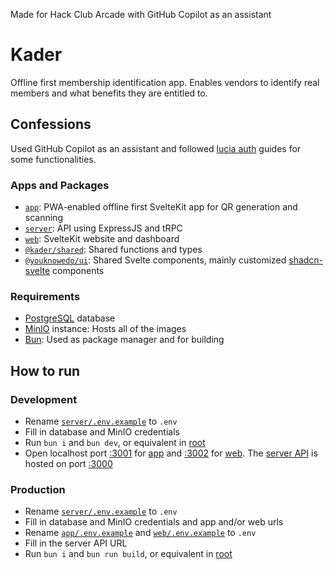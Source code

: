 Made for Hack Club Arcade with GitHub Copilot as an assistant

# Kader

Offline first membership identification app. Enables vendors to identify real members and what benefits they are entitled to.

## Confessions

Used GitHub Copilot as an assistant and followed [lucia auth](https://lucia-auth.com/guides/email-and-password/) guides for some functionalities.

### Apps and Packages

-   [`app`](./apps/app/): PWA-enabled offline first SvelteKit app for QR generation and scanning
-   [`server`](./apps/server/): API using ExpressJS and tRPC
-   [`web`](./apps/web/): SvelteKit website and dashboard
-   [`@kader/shared`](./packages/shared/): Shared functions and types
-   [`@youknowedo/ui`](./packages/ui/): Shared Svelte components, mainly customized [shadcn-svelte](https://www.shadcn-svelte.com/) components

### Requirements

-   [PostgreSQL](https://www.postgresql.org/) database
-   [MinIO](https://min.io/) instance: Hosts all of the images
-   [Bun](https://bun.sh/): Used as package manager and for building

## How to run

### Development

-   Rename [`server/.env.example`](./apps/server/.env.example) to `.env`
-   Fill in database and MinIO credentials
-   Run `bun i` and `bun dev`, or equivalent in [root](./)
-   Open localhost port [:3001](http://localhost:3001) for [app](./apps/app/) and [:3002](http://localhost:3001) for [web](./apps/web). The [server API](./apps/server) is hosted on port [:3000](http://localhost:3000)

### Production

-   Rename [`server/.env.example`](./apps/server/.env.example) to `.env`
-   Fill in database and MinIO credentials and app and/or web urls
-   Rename [`app/.env.example`](./apps/app/.env.example) and [`web/.env.example`](./apps/web/.env.example) to `.env`
-   Fill in the server API URL
-   Run `bun i` and `bun run build`, or equivalent in [root](./)
